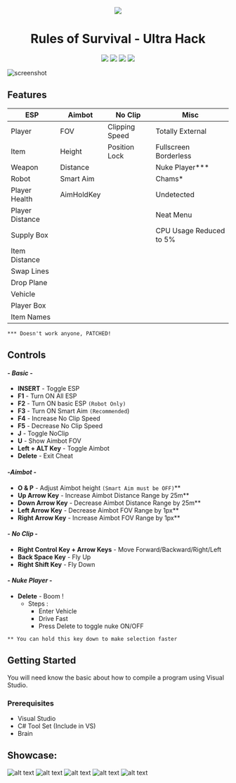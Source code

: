
<p align="center"><img src="https://i.imgur.com/zbUTsRh.png"></p>
<h1 align="center">Rules of Survival - Ultra Hack</h1>

<p align="center">
	<a href="https://github.com/Ashesh3/ROSUltraHack/releases" alt="Total Download">
		<img src="https://img.shields.io/github/downloads/Ashesh3/ROSUltraHack/total.svg" /></a>
	<a href="https://github.com/Ashesh3/ROSUltraHack/tree/master" alt="This Project is Maintained">
		<img src="https://img.shields.io/maintenance/yes/2018.svg" /></a>
	<a href="https://github.com/Ashesh3/ROSUltraHack/graphs/contributors" alt="Contributor List">
		<img src="https://img.shields.io/github/contributors/Ashesh3/ROSUltraHack.svg" /></a>
	<a href="https://www.unknowncheats.me/forum/rules-of-survival/260342-ros-ultrahack-v1-menu-esp-aimbot-misc-source.html#post2007318" alt="We Love Open Source">
		<img src="https://badges.frapsoft.com/os/v1/open-source.svg?v=103" /></a>
</p>


![screenshot](https://i.imgur.com/nxBFbGJ.png)

## Features

|        ESP        |     Aimbot    |     No Clip    |          Misc           |
|   -------------   | ------------- | -------------  |      -------------      |
| Player            | FOV           | Clipping Speed | Totally External        |
| Item              | Height        | Position Lock  | Fullscreen Borderless   |
| Weapon            | Distance      |                | Nuke Player***          |
| Robot             | Smart Aim     |                | Chams*                  |
| Player Health     | AimHoldKey    |                | Undetected              |
| Player Distance   |               |                | Neat Menu               |
| Supply Box        |               |                | CPU Usage Reduced to 5% |
| Item Distance     |               |                |                         |
| Swap Lines        |               |                |                         |
| Drop Plane        |               |                |                         |
| Vehicle           |               |                |                         |
| Player Box        |               |                |                         |
| Item Names        |               |                |                         | 

```*** Doesn't work anyone, PATCHED!```

## Controls

#### - *Basic* -

* **INSERT** - Toggle ESP
* **F1** - Turn ON All ESP
* **F2** - Turn ON basic ESP ```(Robot Only)```
* **F3** - Turn ON Smart Aim ```(Recommended```)
* **F4** - Increase No Clip Speed
* **F5** - Decrease No Clip Speed
* **J** - Toggle NoClip
* **U** - Show Aimbot FOV
* **Left + ALT Key** - Toggle Aimbot
* **Delete** - Exit Cheat

####  -*Aimbot* -

* **O & P** - Adjust Aimbot height ```(Smart Aim must be OFF)```**
* **Up Arrow Key**  - Increase Aimbot Distance Range by 25m**
* **Down Arrow Key** - Decrease Aimbot Distance Range by 25m**
* **Left Arrow Key** - Decrease Aimbot FOV Range by 1px**
* **Right Arrow Key** - Increase Aimbot FOV Range by 1px**

#### - *No Clip* -

* **Right Control Key + Arrow Keys**  - Move Forward/Backward/Right/Left
* **Back Space Key** - Fly Up
* **Right Shift Key** - Fly Down

#### - *Nuke Player* -

* **Delete** - Boom !
  * Steps :
    * Enter Vehicle
    * Drive Fast
    * Press Delete to toggle nuke ON/OFF

```** You can hold this key down to make selection faster```

## Getting Started
You will need know the basic about how to compile a program using Visual Studio.

### Prerequisites
* Visual Studio
* C# Tool Set (Include in VS)
* Brain

## Showcase:
![alt text](https://i.imgur.com/4cdZRCe.png "Screenshot")
![alt text](https://i.imgur.com/zjJdaBZ.jpg "Screenshot")
![alt text](https://i.imgur.com/UiBDs3d.jpg "Screenshot")
![alt text](https://i.imgur.com/IGwjflD.jpg "Screenshot")
![alt text](https://i.imgur.com/Vqx6EBm.png "Screenshot")

